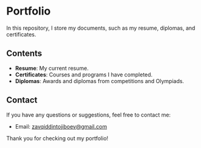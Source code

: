# Portfolio

In this repository, I store my documents, such as my resume, diplomas, and certificates.

## Contents

- **Resume**: My current resume.
- **Certificates**: Courses and programs I have completed.
- **Diplomas**: Awards and diplomas from competitions and Olympiads.

## Contact

If you have any questions or suggestions, feel free to contact me:

- Email: [zavqiddintojiboev@gmail.com](mailto:zavqiddintojiboev@gmail.com)

Thank you for checking out my portfolio!
